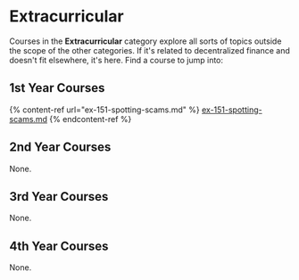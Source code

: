 # Extracurricular

Courses in the **Extracurricular** category explore all sorts of topics outside the scope of the other categories. If it's related to decentralized finance and doesn't fit elsewhere, it's here. Find a course to jump into:

## 1st Year Courses

{% content-ref url="ex-151-spotting-scams.md" %}
[ex-151-spotting-scams.md](ex-151-spotting-scams.md)
{% endcontent-ref %}

## 2nd Year Courses

None.

## 3rd Year Courses

None.

## 4th Year Courses

None.
